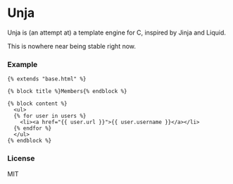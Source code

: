 Unja
=====

Unja is (an attempt at) a template engine for C, inspired by Jinja and Liquid.

This is nowhere near being stable right now.

### Example

```
{% extends "base.html" %}

{% block title %}Members{% endblock %}

{% block content %}
  <ul>
  {% for user in users %}
    <li><a href="{{ user.url }}">{{ user.username }}</a></li>
  {% endfor %}
  </ul>
{% endblock %}
```

### License

MIT